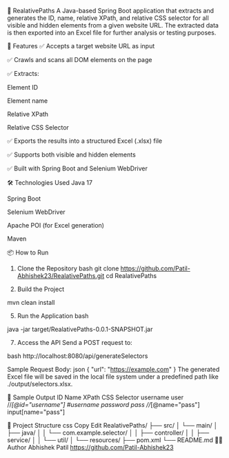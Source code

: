 📁 RealativePaths
A Java-based Spring Boot application that extracts and generates the ID, name, relative XPath, and relative CSS selector for all visible and hidden elements from a given website URL. The extracted data is then exported into an Excel file for further analysis or testing purposes.

🚀 Features
✅ Accepts a target website URL as input

✅ Crawls and scans all DOM elements on the page

✅ Extracts:

Element ID

Element name

Relative XPath

Relative CSS Selector

✅ Exports the results into a structured Excel (.xlsx) file

✅ Supports both visible and hidden elements

✅ Built with Spring Boot and Selenium WebDriver

🛠️ Technologies Used
Java 17

Spring Boot

Selenium WebDriver

Apache POI (for Excel generation)

Maven

📦 How to Run
1. Clone the Repository
bash
git clone https://github.com/Patil-Abhishek23/RealativePaths.git
cd RealativePaths

3. Build the Project

mvn clean install

5. Run the Application
bash

java -jar target/RealativePaths-0.0.1-SNAPSHOT.jar

7. Access the API
Send a POST request to:

bash
http://localhost:8080/api/generateSelectors

Sample Request Body:
json
{
  "url": "https://example.com"
}
The generated Excel file will be saved in the local file system under a predefined path like ./output/selectors.xlsx.

📄 Sample Output
ID	Name	XPath	CSS Selector
username	user	//*[@id="username"]	#username
password	pass	//*[@name="pass"]	input[name="pass"]

📂 Project Structure
css
Copy
Edit
RealativePaths/
├── src/
│   └── main/
│       ├── java/
│       │   └── com.example.selector/
│       │       ├── controller/
│       │       ├── service/
│       │       └── util/
│       └── resources/
├── pom.xml
└── README.md
🙋‍♂️ Author
Abhishek Patil
https://github.com/Patil-Abhishek23

